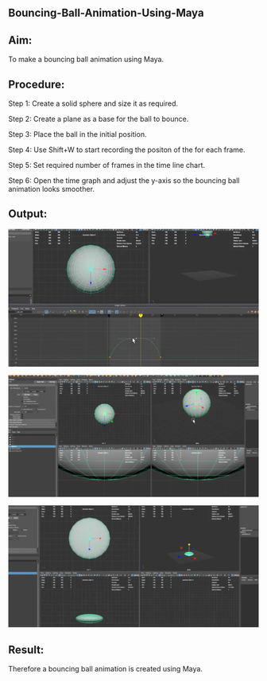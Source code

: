 ## Bouncing-Ball-Animation-Using-Maya
## Aim:
To make a bouncing ball animation using Maya.


## Procedure:
Step 1: Create a solid sphere and size it as required.

Step 2: Create a plane as a base for the ball to bounce.

Step 3: Place the ball in the initial position.

Step 4: Use Shift+W to start recording the positon of the for each frame.

Step 5: Set required number of frames in the time line chart.

Step 6: Open the time graph and adjust the y-axis so the bouncing ball animation looks smoother.


## Output:
![github.logo](exp2.1.png)

![github.logo](exp2.2.png)

![github.logo](exp2.3.png)


## Result:
Therefore a bouncing ball animation is created using Maya.
